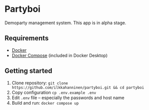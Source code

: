 # Partyboi

Demoparty management system. This app is in alpha stage.

## Requirements

* [Docker](https://www.docker.com/)
* [Docker Compose](https://github.com/docker/compose) (included in Docker Desktop)

## Getting started

1. Clone repository: `git clone https://github.com/ilkkahanninen/partyboi.git && cd partyboi`
2. Copy configuration `cp .env.example .env`
3. Edit `.env` file – especially the passwords and host name
4. Build and run: `docker compose up`


